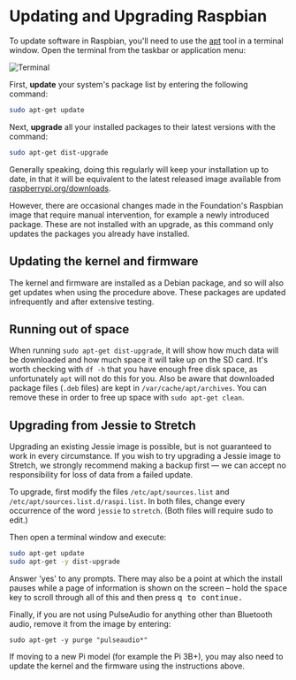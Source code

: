 # Updating and Upgrading Raspbian

To update software in Raspbian, you'll need to use the [apt](../linux/software/apt.md) tool in a terminal window. Open the terminal from the taskbar or application menu:

![Terminal](../usage/terminal/images/terminal.png)

First, **update** your system's package list by entering the following command:

```bash
sudo apt-get update
```

Next, **upgrade** all your installed packages to their latest versions with the command:

```bash
sudo apt-get dist-upgrade
```

Generally speaking, doing this regularly will keep your installation up to date, in that it will be equivalent to the latest released image available from [raspberrypi.org/downloads](https://www.raspberrypi.org/downloads/).

However, there are occasional changes made in the Foundation's Raspbian image that require manual intervention, for example a newly introduced package. These are not installed with an upgrade, as this command only updates the packages you already have installed.

## Updating the kernel and firmware

The kernel and firmware are installed as a Debian package, and so will also get updates when using the procedure above. These packages are updated infrequently and after extensive testing.

## Running out of space

When running `sudo apt-get dist-upgrade`, it will show how much data will be downloaded and how much space it will take up on the SD card. It's worth checking with `df -h` that you have enough free disk space, as unfortunately `apt` will not do this for you. Also be aware that downloaded package files (`.deb` files) are kept in `/var/cache/apt/archives`. You can remove these in order to free up space with `sudo apt-get clean`.

## Upgrading from Jessie to Stretch

Upgrading an existing Jessie image is possible, but is not guaranteed to work in every circumstance. If you wish to try upgrading a Jessie image to Stretch, we strongly recommend making a backup first — we can accept no responsibility for loss of data from a failed update.

To upgrade, first modify the files `/etc/apt/sources.list` and `/etc/apt/sources.list.d/raspi.list`. In both files, change every occurrence of the word `jessie` to `stretch`. (Both files will require sudo to edit.)

Then open a terminal window and execute:

```bash
sudo apt-get update
sudo apt-get -y dist-upgrade
```
Answer 'yes' to any prompts. There may also be a point at which the install pauses while a page of information is shown on the screen – hold the <kbd>space</kbd> key to scroll through all of this and then press <kbd>q<kbd> to continue.

Finally, if you are not using PulseAudio for anything other than Bluetooth audio, remove it from the image by entering:

```
sudo apt-get -y purge "pulseaudio*"
```

If moving to a new Pi model (for example the Pi 3B+), you may also need to update the kernel and the firmware using the instructions above.
